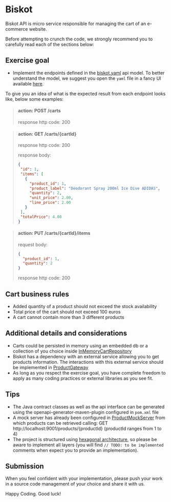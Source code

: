 # Biskot
Biskot API is micro service responsible for managing the cart of an e-commerce website.

Before attempting to crunch the code, we strongly recommend you to carefully read each of the sections below:

## Exercise goal

* Implement the endpoints defined in the [biskot.yaml](contract/biskot.yaml) api model. To better understand the model, we suggest you open the `yaml` file in a fancy UI available [here](https://editor.swagger.io/).

To give you an idea of what is the expected result from each endpoint looks like, below some examples:

> #### action: POST /carts
> response http code: 200

> #### action: GET /carts/{cartId}
> response http code: 200
>
> response body:
>```json
>{
>  "id": 1,
>  "items": [
>    {
>      "product_id": 1,
>      "product_label": "Déodorant Spray 200ml Ice Dive ADIDAS",
>      "quantity": 2,
>      "unit_price": 2.00,
>      "line_price": 2.00
>    }
>  ],
>  "totalPrice": 4.00
>}
>```

> #### action: PUT /carts/{cartId}/items
> request body:
> ```json
> {
>   "product_id": 1,
>   "quantity": 2
> }
>```
> response http code: 200

## Cart business rules

* Added quantity of a product should not exceed the stock availability
* Total price of the cart should not exceed 100 euros
* A cart cannot contain more than 3 different products

## Additional details and considerations
* Carts could be persisted in memory using an embedded db or a collection of you choice inside [InMemoryCartRepository](src/main/java/com/biskot/infra/repository/InMemoryCartRepository.java)
* Biskot has a dependency with an external service allowing you to get products information. The interactions with this external service should be implemented in [ProductGateway](src/main/java/com/biskot/infra/gateway/ProductGateway.java)
* As long as you respect the exercise goal, you have complete freedom to apply as many coding practices or external libraries as you see fit.  

## Tips
* The Java contract classes as well as the api interface can be generated using the openapi-generator-maven-plugin configured in `pom.xml` file
* A mock server has already been configured in [ProductMockServer](src/main/java/com/biskot/infra/mock/ProductMockServer.java) from which products can be retrieved calling:
GET http://localhost:9001/products/{productId} (productId ranges from 1 to 4)
* The project is structured using [hexagonal architecture](https://blog.octo.com/architecture-hexagonale-trois-principes-et-un-exemple-dimplementation/), so please be aware to implement all layers (you will find `// TODO: to be implemented` comments when expect you to provide an implementation). 

## Submission
When you feel confident with your implementation, please push your work in a source code management of your choice and share it with us.

Happy Coding. Good luck!

